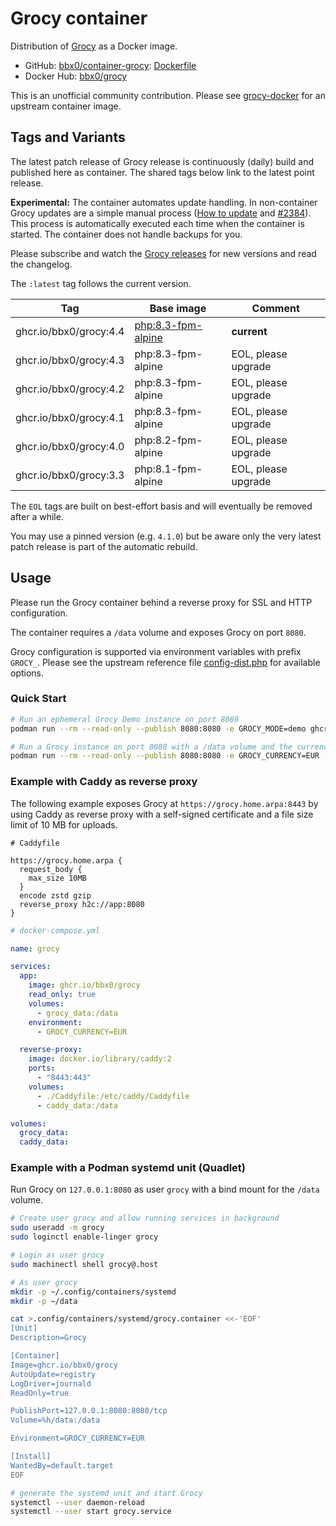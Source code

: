 # Grocy container

Distribution of [Grocy](https://github.com/grocy/grocy) as a Docker image.

- GitHub: [bbx0/container-grocy](https://github.com/bbx0/container-grocy): [Dockerfile](https://github.com/bbx0/container-grocy/blob/main/Dockerfile)
- Docker Hub: [bbx0/grocy](https://hub.docker.com/r/bbx0/grocy)

This is an unofficial community contribution. Please see [grocy-docker](https://github.com/grocy/grocy-docker) for an upstream container image.

## Tags and Variants

The latest patch release of Grocy release is continuously (daily) build and published here as container. The shared tags below link to the latest point release.

**Experimental:** The container automates update handling. In non-container Grocy updates are a simple manual process ([How to update](https://github.com/grocy/grocy/tree/release#how-to-update) and [#2384](https://github.com/grocy/grocy/issues/2384)). This process is automatically executed each time when the container is started. The container does not handle backups for you.

Please subscribe and watch the [Grocy releases](https://github.com/grocy/grocy/releases) for new versions and read the changelog.

The `:latest` tag follows the current version.

| Tag                    | Base image                                                                                                                            | Comment             |
| ---------------------- | ------------------------------------------------------------------------------------------------------------------------------------- | ------------------- |
| ghcr.io/bbx0/grocy:4.4 | [php:8.3-fpm-alpine](https://github.com/docker-library/docs/blob/master/php/README.md#supported-tags-and-respective-dockerfile-links) | **current**         |
| ghcr.io/bbx0/grocy:4.3 | php:8.3-fpm-alpine                                                                                                                    | EOL, please upgrade |
| ghcr.io/bbx0/grocy:4.2 | php:8.3-fpm-alpine                                                                                                                    | EOL, please upgrade |
| ghcr.io/bbx0/grocy:4.1 | php:8.3-fpm-alpine                                                                                                                    | EOL, please upgrade |
| ghcr.io/bbx0/grocy:4.0 | php:8.2-fpm-alpine                                                                                                                    | EOL, please upgrade |
| ghcr.io/bbx0/grocy:3.3 | php:8.1-fpm-alpine                                                                                                                    | EOL, please upgrade |

The `EOL` tags are built on best-effort basis and will eventually be removed after a while.

You may use a pinned version (e.g. `4.1.0`) but be aware only the very latest patch release is part of the automatic rebuild.

## Usage

Please run the Grocy container behind a reverse proxy for SSL and HTTP configuration.

The container requires a `/data` volume and exposes Grocy on port `8080`.

Grocy configuration is supported via environment variables with prefix `GROCY_`. Please see the upstream reference file [config-dist.php](https://github.com/grocy/grocy/blob/release/config-dist.php) for available options.

### Quick Start

```bash
# Run an ephemeral Grocy Demo instance on port 8080
podman run --rm --read-only --publish 8080:8080 -e GROCY_MODE=demo ghcr.io/bbx0/grocy

# Run a Grocy instance on port 8080 with a /data volume and the currency Euro
podman run --rm --read-only --publish 8080:8080 -e GROCY_CURRENCY=EUR -v grocy_data:/data ghcr.io/bbx0/grocy
```

### Example with Caddy as reverse proxy

The following example exposes Grocy at `https://grocy.home.arpa:8443` by using Caddy as reverse proxy with a self-signed certificate and a file size limit of 10 MB for uploads.

```Caddyfile
# Caddyfile

https://grocy.home.arpa {
  request_body {
    max_size 10MB
  }
  encode zstd gzip
  reverse_proxy h2c://app:8080
}
```

```yml
# docker-compose.yml

name: grocy

services:
  app:
    image: ghcr.io/bbx0/grocy
    read_only: true
    volumes:
      - grocy_data:/data
    environment:
      - GROCY_CURRENCY=EUR

  reverse-proxy:
    image: docker.io/library/caddy:2
    ports:
      - "8443:443"
    volumes:
      - ./Caddyfile:/etc/caddy/Caddyfile
      - caddy_data:/data

volumes:
  grocy_data:
  caddy_data:
```

### Example with a Podman systemd unit (Quadlet)

Run Grocy on `127.0.0.1:8080` as user `grocy` with a bind mount for the `/data` volume.

```bash
# Create user grocy and allow running services in background
sudo useradd -m grocy
sudo loginctl enable-linger grocy

# Login as user grocy
sudo machinectl shell grocy@.host

# As user grocy
mkdir -p ~/.config/containers/systemd
mkdir -p ~/data

cat >.config/containers/systemd/grocy.container <<-'EOF'
[Unit]
Description=Grocy

[Container]
Image=ghcr.io/bbx0/grocy
AutoUpdate=registry
LogDriver=journald
ReadOnly=true

PublishPort=127.0.0.1:8080:8080/tcp
Volume=%h/data:/data

Environment=GROCY_CURRENCY=EUR

[Install]
WantedBy=default.target
EOF

# generate the systemd unit and start Grocy
systemctl --user daemon-reload
systemctl --user start grocy.service
```
